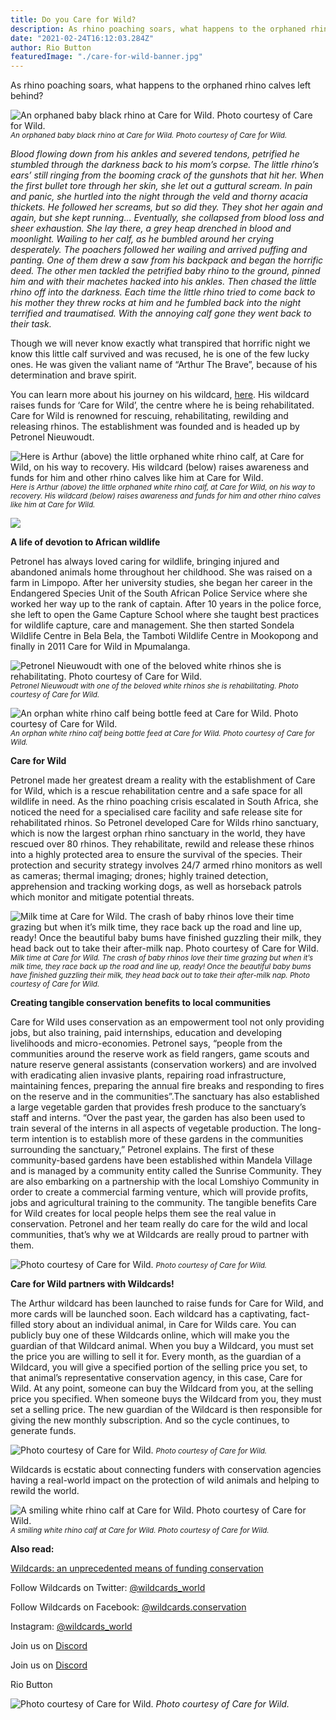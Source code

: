 ```yaml
---
title: Do you Care for Wild?
description: As rhino poaching soars, what happens to the orphaned rhino calves left behind?
date: "2021-02-24T16:12:03.284Z"
author: Rio Button
featuredImage: "./care-for-wild-banner.jpg"
---
```


As rhino poaching soars, what happens to the orphaned rhino calves left behind?

![An orphaned baby black rhino at Care for Wild. Photo courtesy of Care for Wild.](https://cdn-images-1.medium.com/max/2000/0*yQvza6aEathN__ct)
<small>_An orphaned baby black rhino at Care for Wild. Photo courtesy of Care for Wild._</small>

_Blood flowing down from his ankles and severed tendons, petrified he stumbled through the darkness back to his mom’s corpse. The little rhino’s ears’ still ringing from the booming crack of the gunshots that hit her. When the first bullet tore through her skin, she let out a guttural scream. In pain and panic, she hurtled into the night through the veld and thorny acacia thickets. He followed her screams, but so did they. They shot her again and again, but she kept running… Eventually, she collapsed from blood loss and sheer exhaustion. She lay there, a grey heap drenched in blood and moonlight. Wailing to her calf, as he bumbled around her crying desperately. The poachers followed her wailing and arrived puffing and panting. One of them drew a saw from his backpack and began the horrific deed. The other men tackled the petrified baby rhino to the ground, pinned him and with their machetes hacked into his ankles. Then chased the little rhino off into the darkness. Each time the little rhino tried to come back to his mother they threw rocks at him and he fumbled back into the night terrified and traumatised. With the annoying calf gone they went back to their task._

Though we will never know exactly what transpired that horrific night we know this little calf survived and was recused, he is one of the few lucky ones. He was given the valiant name of “Arthur The Brave”, because of his determination and brave spirit.

You can learn more about his journey on his wildcard, [here](https://wildcards.world/#explorer/details/19). His wildcard raises funds for ‘Care for Wild’, the centre where he is being rehabilitated. Care for Wild is renowned for rescuing, rehabilitating, rewilding and releasing rhinos. The establishment was founded and is headed up by Petronel Nieuwoudt.

![Here is Arthur (above) the little orphaned white rhino calf, at Care for Wild, on his way to recovery. His wildcard (below) raises awareness and funds for him and other rhino calves like him at Care for Wild.](https://cdn-images-1.medium.com/max/2000/0*X3xnwCkDugxZ530t)
<small>_Here is Arthur (above) the little orphaned white rhino calf, at Care for Wild, on his way to recovery. His wildcard (below) raises awareness and funds for him and other rhino calves like him at Care for Wild._</small>

![](https://cdn-images-1.medium.com/max/2000/0*iOg_Upg5JGTNyzQr)

**A life of devotion to African wildlife**

Petronel has always loved caring for wildlife, bringing injured and abandoned animals home throughout her childhood. She was raised on a farm in Limpopo. After her university studies, she began her career in the Endangered Species Unit of the South African Police Service where she worked her way up to the rank of captain. After 10 years in the police force, she left to open the Game Capture School where she taught best practices for wildlife capture, care and management. She then started Sondela Wildlife Centre in Bela Bela, the Tamboti Wildlife Centre in Mookopong and finally in 2011 Care for Wild in Mpumalanga.

![Petronel Nieuwoudt with one of the beloved white rhinos she is rehabilitating. Photo courtesy of Care for Wild.](https://cdn-images-1.medium.com/max/2000/0*lO3JmIxrFGjrB1CJ)
<small>_Petronel Nieuwoudt with one of the beloved white rhinos she is rehabilitating. Photo courtesy of Care for Wild._</small>

![An orphan white rhino calf being bottle feed at Care for Wild. Photo courtesy of Care for Wild.](https://cdn-images-1.medium.com/max/3200/0*-8aV1o1wSgzwhc6h)
<small>_An orphan white rhino calf being bottle feed at Care for Wild. Photo courtesy of Care for Wild._</small>

**Care for Wild**

Petronel made her greatest dream a reality with the establishment of Care for Wild, which is a rescue rehabilitation centre and a safe space for all wildlife in need. As the rhino poaching crisis escalated in South Africa, she noticed the need for a specialised care facility and safe release site for rehabilitated rhinos. So Petronel developed Care for Wilds rhino sanctuary, which is now the largest orphan rhino sanctuary in the world, they have rescued over 80 rhinos. They rehabilitate, rewild and release these rhinos into a highly protected area to ensure the survival of the species. Their protection and security strategy involves 24/7 armed rhino monitors as well as cameras; thermal imaging; drones; highly trained detection, apprehension and tracking working dogs, as well as horseback patrols which monitor and mitigate potential threats.

![Milk time at Care for Wild. The crash of baby rhinos love their time grazing but when it’s milk time, they race back up the road and line up, ready! Once the beautiful baby bums have finished guzzling their milk, they head back out to take their after-milk nap. Photo courtesy of Care for Wild.](https://cdn-images-1.medium.com/max/2160/0*6VHsBeHAKjD-kxWp)
<small>_Milk time at Care for Wild. The crash of baby rhinos love their time grazing but when it’s milk time, they race back up the road and line up, ready! Once the beautiful baby bums have finished guzzling their milk, they head back out to take their after-milk nap. Photo courtesy of Care for Wild._</small>

**Creating tangible conservation benefits to local communities**

Care for Wild uses conservation as an empowerment tool not only providing jobs, but also training, paid internships, education and developing livelihoods and micro-economies. Petronel says, “people from the communities around the reserve work as field rangers, game scouts and nature reserve general assistants (conservation workers) and are involved with eradicating alien invasive plants, repairing road infrastructure, maintaining fences, preparing the annual fire breaks and responding to fires on the reserve and in the communities”.The sanctuary has also established a large vegetable garden that provides fresh produce to the sanctuary’s staff and interns. “Over the past year, the garden has also been used to train several of the interns in all aspects of vegetable production. The long-term intention is to establish more of these gardens in the communities surrounding the sanctuary,” Petronel explains. The first of these community-based gardens have been established within Mandela Village and is managed by a community entity called the Sunrise Community. They are also embarking on a partnership with the local Lomshiyo Community in order to create a commercial farming venture, which will provide profits, jobs and agricultural training to the community. The tangible benefits Care for Wild creates for local people helps them see the real value in conservation. Petronel and her team really do care for the wild and local communities, that’s why we at Wildcards are really proud to partner with them.

![Photo courtesy of Care for Wild.](https://cdn-images-1.medium.com/max/2160/0*ASOjLdjzYSl1AK9L)
<small>_Photo courtesy of Care for Wild._</small>

**Care for Wild partners with Wildcards!**

The Arthur wildcard has been launched to raise funds for Care for Wild, and more cards will be launched soon. Each wildcard has a captivating, fact-filled story about an individual animal, in Care for Wilds care. You can publicly buy one of these Wildcards online, which will make you the guardian of that Wildcard animal. When you buy a Wildcard, you must set the price you are willing to sell it for. Every month, as the guardian of a Wildcard, you will give a specified portion of the selling price you set, to that animal’s representative conservation agency, in this case, Care for Wild. At any point, someone can buy the Wildcard from you, at the selling price you specified. When someone buys the Wildcard from you, they must set a selling price. The new guardian of the Wildcard is then responsible for giving the new monthly subscription. And so the cycle continues, to generate funds.

![Photo courtesy of Care for Wild.](https://cdn-images-1.medium.com/max/2880/0*T7K3JECe6cqX7phs)
<small>_Photo courtesy of Care for Wild._</small>

Wildcards is ecstatic about connecting funders with conservation agencies having a real-world impact on the protection of wild animals and helping to rewild the world.

![A smiling white rhino calf at Care for Wild. Photo courtesy of Care for Wild.](https://cdn-images-1.medium.com/max/2560/0*xHSrXu5VO752tAHB)
<small>_A smiling white rhino calf at Care for Wild. Photo courtesy of Care for Wild._</small>

**Also read:**

[Wildcards: an unprecedented means of funding conservation](https://blog.wildcards.world/wildcards-intro/)

Follow Wildcards on Twitter: [@wildcards_world](https://twitter.com/wildcards_world)

Follow Wildcards on Facebook: [@wildcards.conservation](https://www.facebook.com/wildcards.conservation)

Instagram: [@wildcards_world](https://www.instagram.com/wildcards_world/)

Join us on [Discord](https://discord.com/invite/2BKqdhPzEv)

Join us on [Discord](https://discord.com/invite/2BKqdhPzEv)

Rio Button

![Photo courtesy of Care for Wild.](https://cdn-images-1.medium.com/max/2000/1*9jnzbPUSx1Cvt1JfKkQB0w.png)
_Photo courtesy of Care for Wild._
